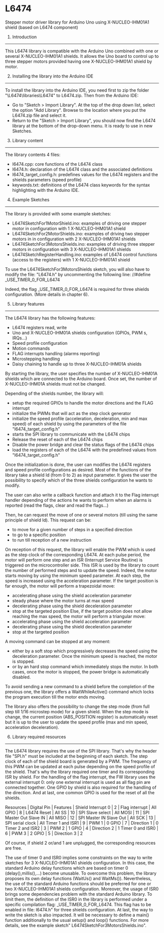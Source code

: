 # L6474
Stepper motor driver library for Arduino Uno using X-NUCLEO-IHM01A1 shield (based on L6474 component)

1.  Introduction
----------------
This L6474 library is compatible with the Arduino Uno combined with one or several X-NUCLEO-IHM01A1 shields. It allows the Uno board to control up to three stepper motors provided having one X-NUCLEO-IHM01A1 shield by motor. 

2.  Installing the library into the Arduino IDE
------------------------------------------------

To install the library into the Arduino IDE, you need first to zip the folder "\L6474\libraries\L6474" to L6474.zip.
Then from the Arduino IDE:
  - Go to "Sketch > Import Library". At the top of the drop down list, select the option "Add Library". Browse to the location where you put the L6474.zip file and select it.
  - Return to the "Sketch > Import Library", you should now find the L6474 library at the bottom of the drop-down menu. It is ready to use in new Sketches.
  
  
  3.  Library content
---------------------
  
The library contents 4 files:
- l6474.cpp: core functions of the L6474 class
- l6474.h: declaration of the L6474 class and the associated definitions
- l6474_target_config.h: predefines values for the L6474 registers and the shields parameters (speed profile)
- keywords.txt: definitions of the L6474 class keywords for the syntax highlighting with the Arduino IDE.

4.  Example Sketches
--------------------

The library is provided with some example sketches:
- L6474SketchFor1MotorShield.ino: examples of driving one stepper motor in configuration with 1 X-NUCLEO-IHM01A1 shield
- L6474SketchFor2MotorShields.ino: examples of driving two stepper motors in  in configuration with 2 X-NUCLEO-IHM01A1 shields
- L6474SketchFor3MotorsShields.ino: examples of driving three stepper motors in configuration with 3 X-NUCLEO-IHM01A1 shields
- L6474SketchRegisterHandling.ino: examples of L6474 control functions  (access to the registers) with 1 X-NUCLEO-IHM01A1 shield

To use the L6474SketchFor3MotorsShields sketch, you will also have to modify the file:  "L6474.h" by uncommenting the following line:
//#define _USE_TIMER_0_FOR_L6474

Indeed, the flag _USE_TIMER_0_FOR_L6474 is required for three shields configuration. (More details in chapter 6).


5.  Library features
--------------------
The L6474 library has the following features: 
- L6474 registers read, write 
- Uno and X-NUCLEO-IHM01A shields configuration (GPIOs, PWM s, IRQs...)
- Speed profile configuration 
- Motion commands 
- FLAG interrupts handling (alarms reporting)
- Microstepping handling
- Daisy chaining to handle up to three X-NUCLEO-IHM01A shields

By starting the library, the user specifies the number of X-NUCLEO-IHM01A shields which are connected to the Arduino board.  Once set, the number of X-NUCLEO-IHM01A shields must not be changed.

Depending of the shields number, the library will:
- setup the required GPIOs to handle the motor directions and  the FLAG interrupt
- initialize the PWMs  that will act as the step clock generator
- initialize the speed profile (acceleration, deceleration, min and max speed) of each shield by using the parameters of the file "l6474_target_config.h"
- starts the SPI library to communicate with the L6474 chips
- Release the reset of each of the L6474 chips
- Disable the power bridge and clear the status flags of the L6474 chips
- load the registers of each of the L6474 with the predefined values from "l6474_target_config.h"

Once the initialization is done, the user can modifies the L6474 registers and speed profile configurations as desired. Most of the functions of the library take a shield Id (from 0 to 2) as input parameter. It gives the user the possibility to specify which of the three shields configuration he wants to modify. 

The user can also write a callback function and attach it to the Flag interrupt handler depending of the actions he wants to perform when an alarms is reported (read the flags, clear and read the flags...)

Then, he can request the move of one or several motors (till using the same principle of shield Id).  This request can be:
- to move for a given number of steps in a specified direction
- to go to a specific position 
- to run till reception of a new instruction

On reception of this request, the library will enable the PWM which is used as the step clock of the corresponding L6474.
At each pulse period, the motor will perform one step and an ISR (Interrupt Service Routine) is triggered on the microcontroller side.
This ISR is used by the library to count the number of performed steps and to update the speed. Indeed, the motor starts moving by using the minimum speed parameter.  At each step, the speed is increased using the acceleration parameter.
If the target position is far enough, the motor will perform a trapezoidal move:
- accelerating phase using the shield acceleration parameter
- steady phase where the motor turns at max speed
- decelerating phase using the shield deceleration parameter
- stop at the targeted position
Else, if the target position does not allow reaching the max speed, the motor will perform a triangular move:
- accelerating phase using the shield acceleration  parameter
- decelerating phase using the shield deceleration parameter
- stop at the targeted position

A moving command can be stopped at any moment:
- either by a soft stop which progressively decreases the speed using the deceleration parameter.  Once the minimum speed is reached, the motor is stopped.
- or by an hard stop command which immediately stops the motor.
In both cases, once the motor is stopped, the power bridge is automatically disabled.

To avoid sending a new command to a shield before the completion of the previous one, the library offers a WaitWhileActive() command which locks the program execution till the motor ends moving.

The library also offers the possibility to change the step mode (from full step till 1/16 microstep mode) for a given shield.  When the step mode is change, the current position (ABS_POSITION register) is automatically reset but it is up to the user to update the speed profile (max and min speed, acceleration deceleration).

6.  Library required resources
------------------------------

The L6474 library requires the use of the SPI library. That's why the header file "SPI.h" must be included at the beginning of each sketch.
The step clock of each of the shield board is generated by a PWM. The frequency of this PWM can be updated at each pulse depending on the speed profile of the shield. That's why the library required one timer and its corresponding ISR by shield.
For the handling of the flag interrupt, the FW library uses the external interrupt 0: only one external interrupt is used as all flag pin are connected together.
One GPIO by shield is also required for the handling of the direction. 
And at last, one common GPIO is used for the reset of all the shields.

Resources        | Digital Pin  |  Features               |  Shield
Interrupt 0      |     2        |  Flag interrupt         |  All
GPIO             |     8        |  L6474 Reset            | All
SS               |     10       |  SPI Slave select       | All
MOSI             |     11       | SPI Master Out Slave IN | All
MISO             |     12       | SPI Master IN Slave Out | All
SCK              |     13       | SPI serial clock        | All
Timer 1 and ISR1 |     9        | PWM 1                   | 0
GPIO             |     7        | Direction 1             | 0
Timer 2 and ISR2 |     3        | PWM 2                   | 1
GPIO             |     4        | Direction 2             | 1
Timer 0 and ISR0 |     6        | PWM 3                   | 2
GPIO             |     5        | Direction 3             | 2


Of course, if shield 2 or/and 1 are unplugged, the corresponding resources are free.

The use of timer 0 and ISR0 implies some constraints on the way to write sketches for 3 X-NUCLEO-IHM01A1 shields configuration.
In this case, the standard Arduino delay functions which are based on timer 0 (delay(),millis(),...) become unusable. To overcome this problem, the library proposes its own delay functions (WaitUs() and WaitMs()). Nevertheless, the use of the standard Arduino functions should be preferred for one or two X-NUCLEO-IHM01A1 shields configuration.
Moreover, the usage of ISR0 brings some dependencies problem with the standard Arduino library. To limit them, the definition of the ISR0 in the library is performed under a specific compilation flag: _USE_TIMER_0_FOR_L6474. This flag has to be enabled in file: l6474.h" for three shields configuration.
At last, the way to write the sketch is also impacted. It will be necessary to define a main() function additionally to the usual setup() and loop() functions. For more details, see the example sketch" L6474SketchFor3MotorsShields.ino".
